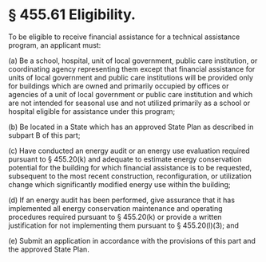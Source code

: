 # § 455.61   Eligibility.

To be eligible to receive financial assistance for a technical assistance program, an applicant must: 


(a) Be a school, hospital, unit of local government, public care institution, or coordinating agency representing them except that financial assistance for units of local government and public care institutions will be provided only for buildings which are owned and primarily occupied by offices or agencies of a unit of local government or public care institution and which are not intended for seasonal use and not utilized primarily as a school or hospital eligible for assistance under this program; 


(b) Be located in a State which has an approved State Plan as described in subpart B of this part; 


(c) Have conducted an energy audit or an energy use evaluation required pursuant to § 455.20(k) and adequate to estimate energy conservation potential for the building for which financial assistance is to be requested, subsequent to the most recent construction, reconfiguration, or utilization change which significantly modified energy use within the building; 


(d) If an energy audit has been performed, give assurance that it has implemented all energy conservation maintenance and operating procedures required pursuant to § 455.20(k) or provide a written justification for not implementing them pursuant to § 455.20(l)(3); and 


(e) Submit an application in accordance with the provisions of this part and the approved State Plan. 




